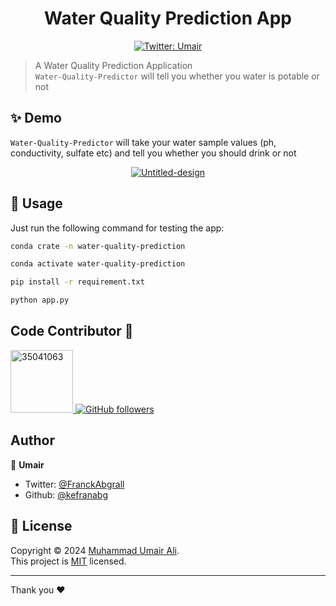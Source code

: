 <h1 align="center">Water Quality Prediction App</h1>
<p align="center">
  <a href="https://twitter.com/umair_ali_11">
    <img alt="Twitter: Umair" src="https://img.shields.io/twitter/follow/Umair.svg?style=social" target="_blank" />
  </a>
</p>

> A Water Quality Prediction Application <br /> `Water-Quality-Predictor` will tell you whether you water is potable or not

## ✨ Demo

`Water-Quality-Predictor` will take your water sample values (ph, conductivity, sulfate etc) and tell you whether you should drink or not

<p align="center">
  <a href="https://ibb.co/Cny7cdM"><img src="https://i.ibb.co/RCK0FnB/Untitled-design.png" alt="Untitled-design" border="0"></a>
</p>


## 🚀 Usage

Just run the following command for testing the app:

```sh
conda crate -n water-quality-prediction
```

```sh
conda activate water-quality-prediction
```

```sh
pip install -r requirement.txt
```
```sh
python app.py
```


## Code Contributor 🤝 

<a href="https://imgbb.com/">
  <img src="https://i.ibb.co/F8YJJVS/35041063.jpg" alt="35041063" width="100" height="100">
</a>

<a href="https://github.com/alishaw99" target="_blank">
  <img alt="GitHub followers" src="https://img.shields.io/github/followers/alishaw99?label=Follow&style=social">
</a>

## Author

👤 **Umair**

- Twitter: [@FranckAbgrall](https://twitter.com/umair_ali_11)
- Github: [@kefranabg](https://github.com/m-umairali)


## 📝 License

Copyright © 2024 [Muhammad Umair Ali](https://github.comm-umairali).<br />
This project is [MIT](https://github.com/m-umairali/waterqualityprediction/blob/master/LICENSE) licensed.

---

Thank you ❤️ 
